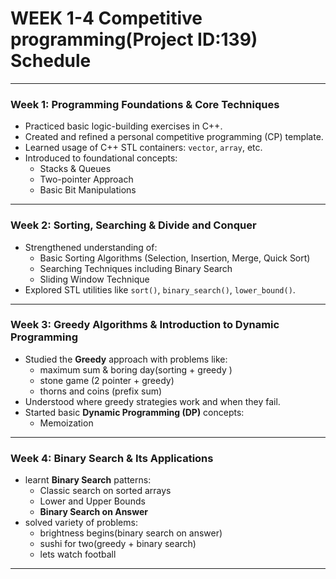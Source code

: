 
# WEEK 1-4 Competitive programming(Project ID:139) Schedule 

---


### Week 1: Programming Foundations & Core Techniques
- Practiced basic logic-building exercises in C++.
- Created and refined a personal competitive programming (CP) template.
- Learned usage of C++ STL containers: `vector`, `array`, etc.
- Introduced to foundational concepts:
  - Stacks & Queues
  - Two-pointer Approach
  - Basic Bit Manipulations

---

### Week 2: Sorting, Searching & Divide and Conquer
- Strengthened understanding of:
  - Basic Sorting Algorithms (Selection, Insertion, Merge, Quick Sort)
  - Searching Techniques including Binary Search
  - Sliding Window Technique
- Explored STL utilities like `sort()`, `binary_search()`, `lower_bound()`.

---

### Week 3: Greedy Algorithms & Introduction to Dynamic Programming
- Studied the **Greedy** approach with problems like:
  - maximum sum & boring day(sorting + greedy )
  - stone game (2 pointer + greedy)
  - thorns and coins (prefix sum)
- Understood where greedy strategies work and when they fail.
- Started basic **Dynamic Programming (DP)** concepts:
  - Memoization 

---

###  Week 4: Binary Search & Its Applications
- learnt **Binary Search** patterns:
  - Classic search on sorted arrays
  - Lower and Upper Bounds
  - **Binary Search on Answer**
- solved variety of problems:
  - brightness begins(binary search on answer)
  - sushi for two(greedy + binary search)
  - lets watch football    
---


